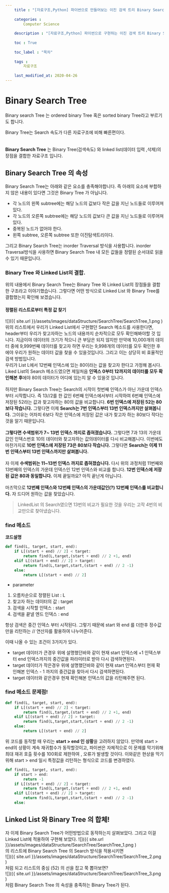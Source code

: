 ```yaml
---
    title : "[자료구조,Python] 파이썬으로 만들어보는 이진 검색 트리 Binary Search Tree"
    
    categories : 
        Computer Science
        
    description : "[자료구조,Python] 파이썬으로 구현하는 이진 검색 트리 Binary Search Tree 자료구조"
    
    toc : True
    
    toc_label : "목차"
    
    tags :
        자료구조
        
    last_modified_at: 2020-04-26    
---
```

# Binary Search Tree
Binary search Tree 는 ordered binary Tree 혹은 sorted binary Tree라고 부르기도 합니다.<br/>

Binary Tree는 Search 속도가 다른 자료구조에 비해 빠른편이다.
<br/>
<br/>
<br/>
**Binary Search Tree** 는 Binary Tree(검색속도) 와 linked list(데이터 입력 ,삭제)의 장점을 결합한 자료구조 입니다.

## Binary Search Tree 의 속성
Binary Search Tree는 아래와 같은 요소를 충족해야합니다. 즉 아래의 요소에 부합하지 않은 내용이 있다면 그것은 Binary Tree 가 아닙니다.

* 각 노드의 왼쪽 subtree에는 해당 노드의 값보다 작은 값을 지닌 노드들로 이루어져 있다.
* 각 노드의 오른쪽 subtree에는 해당 노드의 값보다 큰 값을 지닌 노드들로 이루어져 있다.
* 중복된 노드가 없어야 한다.
* 왼쪽 subtree, 오른쪽 subtree 또한 이진탐색트리이다.

그리고 Binary Search Tree는 inorder Traversal 방식을 사용합니다. inorder Traversal방식을 사용하면 Binary Search Tree 내 모든 값들을 정렬된 순서대로 읽을 수 있기 때문입니다.

### Binary Tree 와 Linked List의 결합.
위의 내용에서 Binary Search Tree는 Binary Tree 와 Linked List의 장점들을 결합한 구조라고 이야기했습니다. 그렇다면 어떤 방식으로 Linked List 와 Binary Tree를 결합했는지 확인해 보겠습니다.


#### 정렬된 리스트로부터 특정 값 찾기
![]({{ site.url }}/assets/images/dataStructure/SearchTree/SearchTree_1.png    )
위의 리스트에서 우리가 Linked List에서 구현했던 Search 메소드를 사용한다면, header부터 우리가 찾고자하는 노드의 내용까지 순차적으로 모두 확인해봐야할 것 입니다. 지금이야 데이터의 크기가 적으니 큰 부담은 되지 않지만 만약에 10,000개의 데이터 중에 9,999번째 데이터를 찾고자 하면 우리는 9,998개의 데이터를 모두 확인한 후에야 우리가 원하는 데이터 값을 찾을 수 있을것입니다. 그리고 이는 상당히 비 효율적인 검색 방법입니다.
<br/>
우리가 List L에서 12번째 인덱스에 있는 80이라는 값을 찾고자 한다고 가정해 봅시다. Liked List의 Search 메소드였으면 제일처음 **인덱스 0부터 12까지의 데이터를 모두 확인해본 후**에야 80의 데이터가 어디에 있는지 알 수 있을것 입니다. 
<br/>
<br/>
하지만 Binary Search Tree는 Search의 시작이 첫번째 인덱스가 아닌 가운데 인덱스부터 시작합니다. 즉  13//2를 한 값인 6번째 인덱스에서부터 시작하여 6번째 인덱스에 저장된 52라는 값과 찾고자하는 80의 값을 비교합니다. **6번 인덱스에 저장된 52는 80보다 작습니다.** 그렇다면 이제 **Search는 7번 인덱스부터 13번 인덱스까지만 살펴봅니다.** 그이유는 어차피 6보다 작은 인덱스에 저장된 값은 내가 찾고자 하는 80보다 작다는것을 알기 때문입니다.
<br/>
<br/>
**그렇다면 수색범위가 7~ 13번 인덱스 까지로 좁혀졌습니다.** 그렇다면 7과 13의 가운데 값인 인덱스번호 10의 데이터와 찾고자하는 값의데이터를 다시 비교해봅니다. 이번에도 마찬가지로 **10번 인덱스에 저장된 73은 80보다 작습니다.** 그렇다면 **Search는 이제 11번 인덱스부터 13번 인덱스까지만 살펴봅니다.**
<br/>
<br/>
자 이제 **수색범위는 11~13번 인덱스 까지로 좁혀졌습니다.** 다시 위의 과정처럼 11번째와 13번째의 인덱스의 가운데 인덱스인 12번 인덱스와 비교를 합니다.
**12번 인덱스에 저장된 값은 80과 동일합니다.** 이제 끝일까요? 아직 끝난게 아닙니다.
<br/>
<br/>
마즈막으로 **12번째 인덱스와 12번째 인덱스의 가운데값인(?) 12번째 인덱스를 비교합니다.** 자 드디어 원하는 값을 찾았습니다.
> LinkedList 의 Search였으면 13번의 비교가 필요한 것을 우리는 고작 4번의 비교만으로 찾아냈습니다.

### find 메소드
**코드설명** <br/>
```python
def find(L, target, start, end):
    if L[(start + end) // 2] < target:
        return find(L,target,(start + end) // 2 +1, end)
    elif L[(start + end) // 2] > target:
        return find(L,target,start,(start + end) // 2 -1)
    else:
        return L[(start + end) // 2]
```
* parameter 
1. 오름차순으로 정렬된 List : L
2. 찾고자 하는 데이터의 값 : target
3. 검색을 시작할 인덱스 : start
4. 검색을 끝낼 엔드 인덱스 : end

항상 검색은 중간 인덱스 부터 시작된다. 그렇기 때문에 start 와 end 를 더한후 정수값만을 리턴하는 // 연산자를 활용하여 나누어준다.

이때 나올 수 있는 조건이 3가지가 있다. 
* target 데이터가 큰경우
위에 설명했던바와 같이 현재 start 인덱스에 +1 인덱스부터  end 인덱스까지의 중간값을 파라미터로 받아 다시 검색하면된다. 
* target 데이터가 작은경우
위에 설명했던바와 같이 현재 start 인덱스부터  현재 확인해본 인덱스 - 1 까지의 중간값을 찾아서 다시 검색하면된다. 
* target 데이터와 같은경우
현재 확인해본 인덱스의 값을 리턴해주면 된다.

### find 메소드 문제점!

```python
def find(L, target, start, end):
    if L[(start + end) // 2] < target:
        return find(L,target,(start + end) // 2 +1, end)
    elif L[(start + end) // 2] > target:
        return find(L,target,start,(start + end) // 2 -1)
    else:
        return L[(start + end) // 2]
```
위 코드를 동작할 때 우리는 **start > end 인 상황**을 고려하지 않았다. 만약에 start > end의 상황이 계속 재귀함수가 동작할것이고, 파이썬은 자체적으로 이 문제를 막기위해 최대 재귀 호출 횟수를 100회로 제한하여 , 오류가 발생할 것이다. 이와같은 현상을 막기위해 start > end 일시 특정값을 리턴하는 형식으로 코드를 변경하였다.
```python
def find(L, target, start, end):
    if start > end:
        return -1
    if L[(start + end) // 2] < target:
        return find(L,target,(start + end) // 2 +1, end)
    elif L[(start + end) // 2] > target:
        return find(L,target,start,(start + end) // 2 -1)
    else:
```       
## Linked List 와 Binary Tree 의 합체!
자 이제 Binary Search Tree가 어떤방법으로 동작하는지 살펴보았다. 그리고 이걸 Linked List에 적용하여 구현해 보았다.
![]({{ site.url }}/assets/images/dataStructure/SearchTree/SearchTree_1.png    )
<br/>
의 리스트에 Binary Search Tree 의 Search 방식을 적용시키면
<br/>
![]({{ site.url }}/assets/images/dataStructure/SearchTree/SearchTree_2.png    )
<br/>
처럼 되고 리스트의 중심 (52) 의 선을 잡고 쭉 뽑아보면?
<br/>
![]({{ site.url }}/assets/images/dataStructure/SearchTree/SearchTree_3.png    )
<br/>
처럼 Binary Search Tree 의 속성을 충족하는 Binary Tree가 된다.
